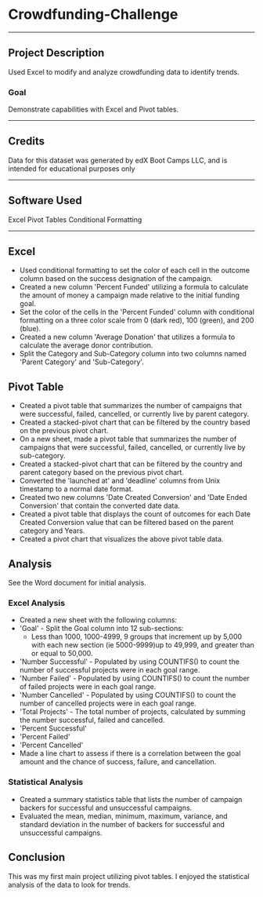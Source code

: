 # Crowdfunding-Challenge
------------
## Project Description
Used Excel to modify and analyze crowdfunding data to identify trends.

### Goal
Demonstrate capabilities with Excel and Pivot tables. 

------------
## Credits
Data for this dataset was generated by edX Boot Camps LLC, and is intended for educational purposes only

------------
## Software Used
Excel
  Pivot Tables
  Conditional Formatting
  
------------
## Excel
-  Used conditional formatting to set the color of each cell in the outcome column based on the
   success designation of the campaign.
-  Created a new column 'Percent Funded' utilizing a formula to calculate the amount of money a
   campaign made relative to the initial funding goal.
-  Set the color of the cells in the 'Percent Funded' column with conditional formatting on a      three color scale from 0 (dark red), 100 (green), and 200 (blue).
-  Created a new column 'Average Donation' that utilizes a formula to calculate the average        donor contribution.
-  Split the Category and Sub-Category column into two columns named 'Parent Category' and         'Sub-Category'.

## Pivot Table
-  Created a pivot table that summarizes the number of campaigns that were successful, failed,     cancelled, or currently live by parent category.
  -  Created a stacked-pivot chart that can be filtered by the country based on the previous         pivot chart.
-  On a new sheet, made a pivot table that summarizes the number of campaigns that were            successful, failed, cancelled, or currently live by sub-category.
  -  Created a stacked-pivot chart that can be filtered by the country and parent category           based on the previous pivot chart.
-  Converted the 'launched at' and 'deadline' columns from Unix timestamp to a normal date         format.
  -  Created two new columns 'Date Created Conversion' and 'Date Ended Conversion' that contain
     the converted date data.
  -  Created a pivot table that displays the count of outcomes for each Date Created Conversion      value that can be filtered based on the parent category and Years.
  -  Created a pivot chart that visualizes the above pivot table data.

## Analysis
See the Word document for initial analysis.

### Excel Analysis
-  Created a new sheet with the following columns:
  -  'Goal'
    -  Split the Goal column into 12 sub-sections:
       -  Less than 1000, 1000-4999, 9 groups that increment up by 5,000 with each new
          section (ie 5000-9999)up to 49,999, and greater than or equal to 50,000.
  -  'Number Successful'
    -  Populated by using COUNTIFS() to count the number of successful projects were in each           goal range.
  -  'Number Failed'
    -  Populated by using COUNTIFS() to count the number of failed projects were in each               goal range.
  -  'Number Cancelled'
    -  Populated by using COUNTIFS() to count the number of cancelled projects were in each            goal range.
  -  'Total Projects'
    -  The total number of projects, calculated by summing the number successful, failed and           cancelled.
  -  'Percent Successful'
  -  'Percent Failed'
  -  'Percent Cancelled'
-  Made a line chart to assess if there is a correlation between the goal amount and the chance    of success, failure, and cancellation.

### Statistical Analysis
-  Created a summary statistics table that lists the number of campaign backers for successful     and unsuccessful campaigns.
-  Evaluated the mean, median, minimum, maximum, variance, and standard deviation in the number    of backers for successful and unsuccessful campaigns.

## Conclusion
This was my first main project utilizing pivot tables. I enjoyed the statistical analysis of the data to look for trends.
